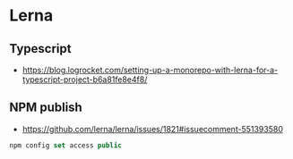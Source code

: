 # Lerna

## Typescript

- https://blog.logrocket.com/setting-up-a-monorepo-with-lerna-for-a-typescript-project-b6a81fe8e4f8/

## NPM publish

- https://github.com/lerna/lerna/issues/1821#issuecomment-551393580

```js
npm config set access public
```
